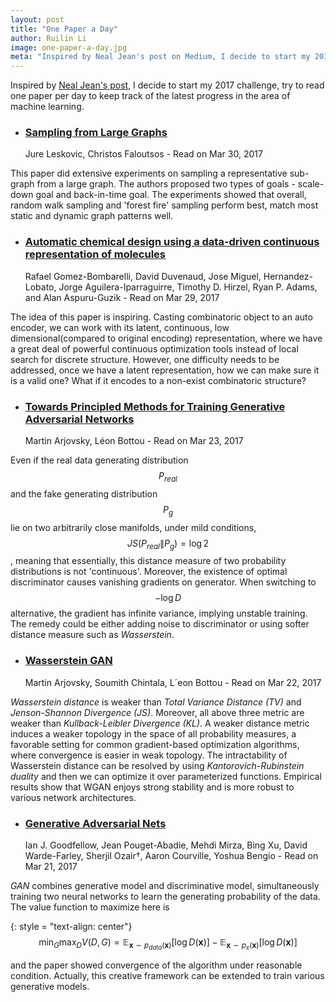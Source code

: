 ```yaml
---
layout: post
title: "One Paper a Day"
author: Ruilin Li
image: one-paper-a-day.jpg
meta: "Inspired by Neal Jean's post on Medium, I decide to start my 2017 challenge, try to read one paper per day to keep track of the latest progress in the area of machine learning."
---
```


Inspired by [Neal Jean's post](https://medium.com/@nealjean/2017-challenge-one-paper-a-day-9d7811accd09#.wqq4ozcim), I decide to start my 2017 challenge, try to read one paper per day to keep track of the latest progress in the area of machine learning.



* ### [Sampling from Large Graphs](https://cs.stanford.edu/people/jure/pubs/sampling-kdd06.pdf)
  Jure Leskovic, Christos Faloutsos - Read on Mar 30, 2017

This paper did extensive experiments on sampling a representative sub-graph from a large graph. The authors proposed two types of goals - scale-down goal and back-in-time goal. The experiments showed that overall, random walk sampling and 'forest fire' sampling perform best, match most static and dynamic graph patterns well.


* ### [Automatic chemical design using a data-driven continuous representation of molecules](https://arxiv.org/pdf/1610.02415.pdf)
  Rafael Gomez-Bombarelli, David Duvenaud, Jose Miguel, Hernandez-Lobato, Jorge Aguilera-Iparraguirre, Timothy D. Hirzel, Ryan P. Adams, and Alan Aspuru-Guzik - Read on Mar 29, 2017

The idea of this paper is inspiring. Casting combinatoric object to an auto encoder, we can work with its latent, continuous, low dimensional(compared to original encoding) representation, where we have a great deal of powerful continuous optimization tools instead of local search for discrete structure. However, one difficulty needs to be addressed, once we have a latent representation, how we can make sure it is a valid one? What if it encodes to a non-exist combinatoric structure?



* ### [Towards Principled Methods for Training Generative Adversarial Networks](https://arxiv.org/pdf/1701.04862.pdf)
  Martin Arjovsky, Léon Bottou - Read on Mar 23, 2017

Even if the real data generating distribution $$P_{real}$$ and the fake generating distribution $$P_g$$ lie on two arbitrarily close manifolds, under mild conditions, $$ JS(P_{real} \| P_g) = \log 2 $$, meaning that essentially, this distance measure of two probability distributions is not 'continuous'. Moreover, the existence of optimal discriminator causes vanishing gradients on generator. When switching to $$ -\log D $$ alternative, the gradient has infinite variance, implying unstable training. The remedy could be either adding noise to discriminator or using softer distance measure such as _Wasserstein_.



* ### [Wasserstein GAN](https://arxiv.org/pdf/1701.07875.pdf)
  Martin Arjovsky, Soumith Chintala, L´eon Bottou - Read on Mar 22, 2017

_Wasserstein distance_ is  weaker than _Total Variance Distance (TV)_ and _Jenson-Shannon Divergence (JS)_. Moreover, all above three metric are weaker than _Kullback-Leibler Divergence (KL)_. A weaker distance metric induces a weaker topology in the space of all probability measures, a favorable setting for common gradient-based optimization algorithms, where convergence is easier in weak topology. The intractability of Wasserstein distance can be resolved by using _Kantorovich-Rubinstein duality_ and then we can optimize it over parameterized functions. Empirical results show that WGAN enjoys strong stability and is more robust to various network architectures.



* ### [Generative Adversarial Nets](https://arxiv.org/pdf/1406.2661.pdf)
  Ian J. Goodfellow, Jean Pouget-Abadie, Mehdi Mirza, Bing Xu, David Warde-Farley, Sherjil Ozair†, Aaron Courville, Yoshua Bengio - Read on Mar 21, 2017

_GAN_ combines generative model and discriminative model, simultaneously training two neural networks to learn the generating probability of the data. The value function to maximize here is

{: style = "text-align: center"}
$$
	\displaystyle \min_{G}\max_{D} V(D,G) = \mathbb{E}_{\boldsymbol{x} \sim p_{data}(\boldsymbol{x})} [\log D(\boldsymbol{x})] - \mathbb{E}_{\boldsymbol{x} \sim p_{x}(\boldsymbol{x})} [\log D(\boldsymbol{x})]    
$$

and the paper showed convergence of the algorithm under reasonable condition. Actually, this creative framework can be extended to train various generative models.
